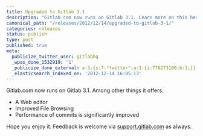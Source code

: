 ```yaml
---
title: Upgraded to Gitlab 3.1
description: "Gitlab.com now runs on Gitlab 3.1. Learn more on this here!"
canonical_path: "/releases/2012/12/14/upgraded-to-gitlab-3-1/"
categories: releases
status: publish
type: post
published: true
meta:
  publicize_twitter_user: gitlabhq
  _wpas_done_1532919: '1'
  _publicize_done_external: a:1:{s:7:"twitter";a:1:{i:776273100;b:1;}}
  _elasticsearch_indexed_on: '2012-12-14 16:05:13'
---
```

Gitlab.com now runs on Gitlab 3.1. Among other things it offers:

- A Web editor
- Improved File Browsing
- Performance of commits is significantly improved

Hope you enjoy it. Feedback is welcome via [support.gitlab.com](https://support.gitlab.com/) as always.
